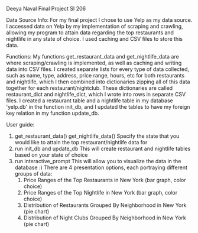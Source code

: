 Deeya Naval Final Project
SI 206

Data Source Info:
For my final project I chose to use Yelp as my data source. I accessed data on
Yelp by my implementation of scraping and crawling, allowing my program to
attain data regarding the top restaurants and nightlife in any state of choice.
I used caching and CSV files to store this data.

Functions:
My functions get_restaurant_data and get_nightlife_data are where scraping/crawling
is implemented, as well as caching and writing data into CSV files. I created
separate lists for every type of data collected, such as name, type, address,
price range, hours, etc for both restaurants and nightlife, which I then
combined into dictionaries zipping all of this data together for each
restaurant/nightclub. These dictionaries are called restaurant_dict and
nightlife_dict, which I wrote into rows in separate CSV files. I created a
restaurant table and a nightlife table in my database 'yelp.db' in the function
init_db, and I updated the tables to have my foreign key relation in my function
update_db.

User guide:
1) get_restaurant_data(<your state here>)
   get_nightlife_data(<your state here>)
   Specify the state that you would like to attain the top restaurant/nightlife data for
2) run init_db and update_db
   This will create restaurant and nightlife tables based on your state of choice
3) run interactive_prompt
   This will allow you to visualize the data in the database :)
   There are 4 presentation options, each portraying different groups of data:
   1) Price Ranges of the Top Restaurants in New York (bar graph, color choice)
   2) Price Ranges of the Top Nightlife in New York (bar graph, color choice)
   3) Distribution of Restaurants Grouped By Neighborhood in New York (pie chart)
   4) Distribution of Night Clubs Grouped By Neighborhood in New York (pie chart)
